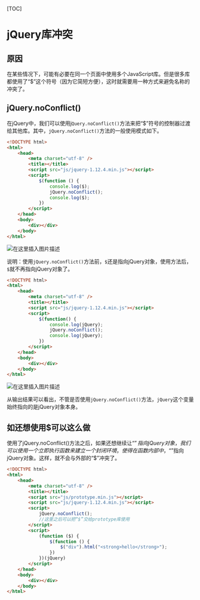 [TOC]

# jQuery库冲突

## 原因

在某些情况下，可能有必要在同一个页面中使用多个JavaScript库。但是很多库都使用了“$”这个符号（因为它简短方便），这时就需要用一种方式来避免名称的冲突了。



## jQuery.noConflict()

在jQuery中，我们可以使用j`Query.noConflict()`方法来把“$”符号的控制器过渡给其他库。其中，`jQuery.noConflict()`方法的一般使用模式如下。

```html
<!DOCTYPE html>
<html> 
    <head> 
        <meta charset="utf-8" /> 
        <title></title> 
        <script src="js/jquery-1.12.4.min.js"></script> 
        <script> 
            $(function () { 
                console.log($); 
                jQuery.noConflict(); 
                console.log($); 
            }) 
        </script> 
    </head> 
    <body> 
        <div></div> 
    </body> 
</html> 
```

![在这里插入图片描述](https://img-blog.csdnimg.cn/92b632b3407c4173b8bd066411c97127.png)

说明：使用`jQuery.noConflict()`方法前，`$`还是指向jQuery对象，使用方法后，`$`就不再指向jQuery对象了。

```html
<!DOCTYPE html>
<html>
	<head>
		<meta charset="utf-8" />
		<title></title>
		<script src="js/jquery-1.12.4.min.js"></script>
		<script>
			$(function() {
				console.log(jQuery);
				jQuery.noConflict();
				console.log(jQuery);
			})
		</script>
	</head>
	<body>
		<div></div>
	</body>
</html>
```

![在这里插入图片描述](https://img-blog.csdnimg.cn/538cae516a3a43a48f2e11712f038968.png)

从输出结果可以看出，不管是否使用`jQuery.noConflict()`方法，`jQuery`这个变量始终指向的是jQuery对象本身。



## 如还想使用$可以这么做

使用了jQuery.noConflict()方法之后，如果还想继续让“$”指向jQuery对象，我们可以使用一个立即执行函数来建立一个封闭环境，使得在函数内部中，“$”指向jQuery对象。这样，就不会与外部的“$”冲突了。

```html
<!DOCTYPE html>
<html> 
    <head> 
        <meta charset="utf-8" /> 
        <title></title> 
        <script src="js/prototype.min.js"></script> 
        <script src="js/jquery-1.12.4.min.js"></script> 
        <script> 
            jQuery.noConflict(); 
            //这里之后可以把“$”交给prototype库使用 
        </script> 
        <script> 
            (function ($) { 
                $(function () { 
                    $("div").html("<strong>hello</strong>"); 
                }) 
            })(jQuery) 
        </script> 
    </head> 
    <body> 
        <div></div> 
    </body> 
</html> 
```



